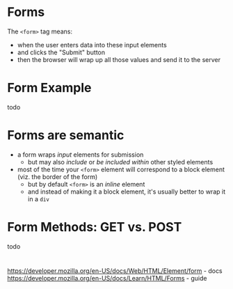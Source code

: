 # Forms

The `<form>` tag means:

  * when the user enters data into these input elements
  * and clicks the "Submit" button
  * then the browser will wrap up all those values and send it to the server

# Form Example

 todo

# Forms are semantic

* a form wraps *input* elements for submission
  * but may also *include* or *be included within* other styled elements
* most of the time your `<form>` element will correspond to a block element (viz. the border of the form) 
  * but by default `<form>` is an *inline* element
  * and instead of making it a block element, it's usually better to wrap it in a `div`


# Form Methods: GET vs. POST

 todo

 # 

 <https://developer.mozilla.org/en-US/docs/Web/HTML/Element/form> - docs
 <https://developer.mozilla.org/en-US/docs/Learn/HTML/Forms> - guide